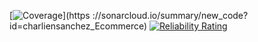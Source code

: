 [![Coverage](https://sonarcloud.io/api/project_badges/measure?project=charliensanchez_Ecommerce&metric=coverage)](https
://sonarcloud.io/summary/new_code?id=charliensanchez_Ecommerce)
[![Reliability Rating](https://sonarcloud.io/api/project_badges/measure?project=charliensanchez_Ecommerce&metric=reliability_rating)](https://sonarcloud.io/summary/new_code?id=charliensanchez_Ecommerce)
